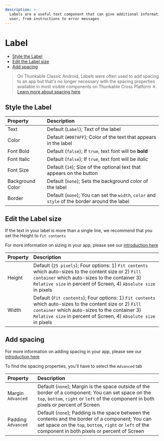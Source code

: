 ```yaml
---
description: >-
  Labels are a useful text component that can give additional information to the
  user, from instructions to error messages
---
```


# Label

* [Style the Label](label.md#style-the-label)
* [Edit the Label size](label.md#edit-the-label-size)
* [Add spacing](label.md#add-spacing)

> On Thunkable Classic Android, Labels were often used to add spacing to an app but that's no longer necessary with the spacing properties available in most visible components on Thunkable Cross Platform ✕. [Learn more about spacing here](../../intro-to-spacing.md)

## Style the Label

| Property | Description |
| :--- | :--- |
| Text | Default \(`Label`\); Text of the label |
| Color | Default \(`#007AFF`\); Color of the text that appears in the label |
| Font Bold | Default \(`false`\); If `true`, text font will be **bold** |
| Font Italic | Default \(`false`\);  If `true`, text font will be _italic_ |
| Font Size | Default \(`14`\); Size of the optional text that appears on the button |
| Background Color | Default \(`none`\); Sets the background color of the label |
| Border | Default \(`none`\); You can set the `width`, `color` and `style` of the border around the label |

## Edit the Label size

If the text in your label is more than a single line, we recommend that you set the Height to `Fit contents`

For more information on sizing in your app, please see our [introduction here​](https://docs.thunkable.com/~/edit/primary/thunkable-cross-platform/2-create/intro-to-sizing)

| Property | Description |
| :--- | :--- |
| Height | Default \(`25 pixels`\); Four options: 1\) `Fit contents` which auto-sizes to the content size or 2\) `Fill container` which auto-sizes to the container 3\) `Relative size` in percent of Screen, 4\) `Absolute size` in pixels |
| Width | Default \(`Fit contents`\); Four options: 1\) `Fit contents` which auto-sizes to the content size or 2\) `Fill container` which auto-sizes to the container 3\) `Relative size` in percent of Screen, 4\) `Absolute size` in pixels |

## Add spacing

For more information on adding spacing in your app, please see our [introduction here](../../intro-to-spacing.md)

To find the spacing properties, you'll have to select the `Advanced` tab

| Property | Description |
| :--- | :--- |
| Margin `Advanced` | Default \(`none`\); Margin is the space outside of the border of a component; You can set space on the `top`, `bottom`, `right` or `left` of the component in both pixels or percent of Screen |
| Padding `Advanced` | Default \(`none`\); Padding is the space between the contents and the border of a component; You can set space on the `top`, `bottom`, `right` or `left` of the component in both pixels or percent of Screen |


